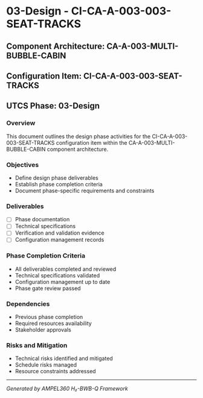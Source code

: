 # 03-Design - CI-CA-A-003-003-SEAT-TRACKS

## Component Architecture: CA-A-003-MULTI-BUBBLE-CABIN
## Configuration Item: CI-CA-A-003-003-SEAT-TRACKS
## UTCS Phase: 03-Design

### Overview
This document outlines the design phase activities for the CI-CA-A-003-003-SEAT-TRACKS configuration item within the CA-A-003-MULTI-BUBBLE-CABIN component architecture.

### Objectives
- Define design phase deliverables
- Establish phase completion criteria
- Document phase-specific requirements and constraints

### Deliverables
- [ ] Phase documentation
- [ ] Technical specifications
- [ ] Verification and validation evidence
- [ ] Configuration management records

### Phase Completion Criteria
- All deliverables completed and reviewed
- Technical specifications validated
- Configuration management up to date
- Phase gate review passed

### Dependencies
- Previous phase completion
- Required resources availability
- Stakeholder approvals

### Risks and Mitigation
- Technical risks identified and mitigated
- Schedule risks managed
- Resource constraints addressed

---
*Generated by AMPEL360 H₂-BWB-Q Framework*
